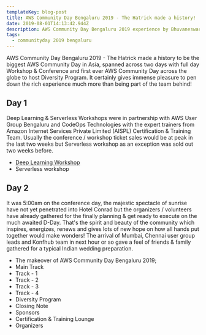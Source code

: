 ```yaml
---
templateKey: blog-post
title: AWS Community Day Bengaluru 2019 - The Hatrick made a history!
date: 2019-08-01T14:13:42.944Z
description: AWS Community Day Bengaluru 2019 experience by Bhuvaneswari Subramani
tags:
  - communityday 2019 bengaluru
---
```

AWS Community Day Bengaluru 2019 - The Hatrick made a history to be the biggest AWS Community Day in Asia, spanned across two days with full day Workshop & Conference and first ever AWS Community Day across the globe to host Diversity Program. It certainly gives immense pleasure to pen down the rich experience much more than being part of the team behind!

## **Day 1**

Deep Learning & Serverless Workshops were in partnership with AWS User Group Bengaluru and CodeOps Technologies with the expert trainers from Amazon Internet Services Private Limited (AISPL) Certification & Training Team. Usually the conference / workshop ticket sales would be at peak in the last two weeks but Serverless workshop as an exception was sold out two weeks before.  

* [Deep Learning Workshop](https://www.awsugblr.in/blog/2019-08-01-acd2019-deep-learning-workshop/)
* Serverless workshop

## Day 2

It was 5:00am on the conference day, the majestic spectacle of sunrise have not yet penetrated into Hotel Conrad but the organizers / volunteers have already gathered for the finally planning & get ready to execute on the much awaited D-Day. That's the spirit and beauty of the community which inspires, energizes, renews and gives lots of new hope on how all hands put together would make wonders! The arrival of Mumbai, Chennai user group leads and Konfhub team in next hour or so gave a feel of friends & family gathered for a typical Indian wedding preparation.

* The makeover of AWS Community Day Bengaluru 2019; 
* Main Track
* Track - 1
* Track - 2
* Track - 3
* Track - 4
* Diversity Program
* Closing Note
* Sponsors
* Certification & Training Lounge
* Organizers

##
